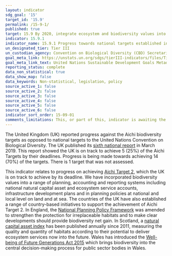 ```yaml
---
layout: indicator
sdg_goal: '15'
target_id: '15.9'
permalink: /15-9-1/
published: true
target: 15.9 By 2020, integrate ecosystem and biodiversity values into national and local planning, development processes, poverty reduction strategies and accounts
indicator: 15.9.1
indicator_name: 15.9.1 Progress towards national targets established in accordance with Aichi Biodiversity Target 2 of the Strategic Plan for Biodiversity 2011-2020
un_designated_tier: Tier III
un_custodian_agency: Convention on Biological Diversity (CBD) Secretariat, UN Environment (UNEP)
goal_meta_link: https://unstats.un.org/sdgs/tierIII-indicators/files/Tier3-15-09-01.pdf
goal_meta_link_text: United Nations Sustainable Development Goals Metadata (PDF 4.0 MB)
reporting_status: complete
data_non_statistical: true
data_show_map: false
data_keywords: Non-statistical, legislation, policy
source_active_1: false
source_active_2: false
source_active_3: false
source_active_4: false
source_active_5: false
source_active_6: false
indicator_sort_order: 15-09-01
comments_limitations: This, or part of this, indicator is awaiting the development of internationally established methodology and standards (classified by the UN as tier 3). Data follows the UN specification for this indicator. 
---
```

The United Kingdom (UK) reported progress against the Aichi biodiversity targets as opposed to national targets to the United Nations Convention on Biological Diversity.  The UK published its [sixth national report](https://jncc.gov.uk/our-work/united-kingdom-s-6th-national-report-to-the-convention-on-biological-diversity/) in March 2019.  This report showed the UK is on track to achieve 5 (25%) of the Aichi Targets by their deadlines. Progress is being made towards achieving 14 (70%) of the targets. There is 1 target that was not assessed. 

This indicator relates to progress on achieving [Aichi Target 2](https://www.cbd.int/sp/targets/), which the UK is on track to achieve by its deadline. We have incorporated biodiversity values into a range of planning, accounting and reporting systems including national natural capital asset and ecosystem service accounts, infrastructure development plans and in planning policies at national and local level on land and at sea. The countries of the UK have also established a range of country-based initiatives to support the achievement of Aichi Target 2. In England, the [National Planning Policy Framework](https://assets.publishing.service.gov.uk/government/uploads/system/uploads/attachment_data/file/810197/NPPF_Feb_2019_revised.pdf) was amended to strengthen the protection for irreplaceable habitats and to make clear developments should provide biodiversity net gain. In Scotland, a [natural capital asset index](https://www.nature.scot/professional-advice/planning-and-development/social-and-economic-benefits-nature/natural-capital-asset-index) has been published annually since 2011, measuring the quality and quantity of habitats according to their potential to deliver ecosystem services now into the future. Wales has introduced the [Well-being of Future Generations Act 2015](https://futuregenerations.wales/about-us/future-generations-act/) which brings biodiversity into the central decision-making process for public sector bodies in Wales.  <br><br>